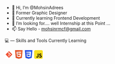 - 👋 Hi, I’m @MohsinAdrees
- 👀 Former Graphic Designer
- 🌱 Currently learning Frontend Development
- 💞️ I’m looking for.... well Internship at this Point ...
- 📫 Say Hello - mohsinrmcf@gmail.com

💻 — Skills and Tools Currently Learning<br><br>
<img src="https://raw.githubusercontent.com/edent/SuperTinyIcons/master/images/svg/git.svg" width="28">
<img src="https://raw.githubusercontent.com/edent/SuperTinyIcons/master/images/svg/html5.svg" width="28">
<img src="https://raw.githubusercontent.com/edent/SuperTinyIcons/master/images/svg/css3.svg" width="28">
<img src="https://raw.githubusercontent.com/edent/SuperTinyIcons/master/images/svg/javascript.svg" width="28">
